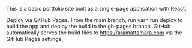 This is a basic portfolio site built as a single-page application with React.

Deploy via GitHub Pages. From the main branch, run yarn run deploy to build the app and deploy the build to the gh-pages branch. GitHub automatically serves the build files to https://aramattamara.com via the GitHub Pages settings.
